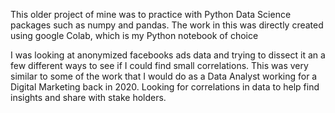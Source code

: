 This older project of mine was to practice with Python Data Science packages such as numpy and pandas. The work in this was directly created using google Colab, which is my Python notebook of choice

I was looking at anonymized facebooks ads data and trying to dissect it an a few different ways to see if I could find small correlations. This was very similar to some of the work that I would do as a Data Analyst working for a Digital Marketing back in 2020. Looking for correlations in data to help find insights and share with stake holders.

